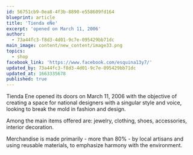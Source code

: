 ```yaml
---
id: 56751cb9-0ea8-4f3b-8890-e558609fd164
blueprint: article
title: 'Tienda eÑe'
excerpt: 'opened on March 11, 2006'
author:
  - 73a44fc3-f8d3-4d01-9c7e-095429bb71dc
main_image: content/new_content/image33.png
topics:
  - shop
facebook_link: 'https://www.facebook.com/esquina13y7/'
updated_by: 73a44fc3-f8d3-4d01-9c7e-095429bb71dc
updated_at: 1663335678
published: true
---
```

Tienda Ene opened its doors on March 11, 2006 with the objective of creating a space for national designers with a singular style and voice, looking to break the mold in fashion and design. 

Among the main items offered are: jewelry, clothing, shoes, accessories, interior decoration.

Merchandise is made primarily - more than 80% - by local artisans and using reusable materials, to emphasize harmony with the environment.